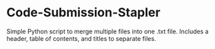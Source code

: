 # Code-Submission-Stapler
Simple Python script to merge multiple files into one .txt file. Includes a header, table of contents, and titles to separate files.
